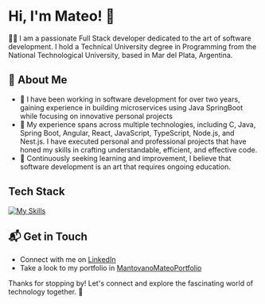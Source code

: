 # Hi, I'm Mateo! 👋

👨‍💻 I am a passionate Full Stack developer dedicated to the art of software development. I hold a Technical University degree in Programming from the National Technological University, based in Mar del Plata, Argentina.


## 🚀 About Me

- 💼 I have been working in software development for over two years, gaining experience in building microservices using Java SpringBoot while focusing on innovative personal projects
- 📝 My experience spans across multiple technologies, including C, Java, Spring Boot, Angular, React, JavaScript, TypeScript, Node.js, and Nest.js. I have executed personal and professional projects that have honed my skills in crafting understandable, efficient, and effective code.
- 🌱 Continuously seeking learning and improvement, I believe that software development is an art that requires ongoing education.

## Tech Stack
[![My Skills](https://skillicons.dev/icons?i=java,js,ts,nodejs,nestjs,py,html,css,angular,react,mysql,mongodb,aws,git)](https://skillicons.dev)

## 📬 Get in Touch

- Connect with me on [LinkedIn](https://www.linkedin.com/in/mateo-francesco-mantovano-34a925227/?locale=en_US)
- Take a look to my portfolio in [MantovanoMateoPortfolio](https://mantovano-mateo-portfolio.vercel.app/aboutMe)

Thanks for stopping by! Let's connect and explore the fascinating world of technology together. 🚀


<!--
**mantovanoMateo/mantovanoMateo** is a ✨ _special_ ✨ repository because its `README.md` (this file) appears on your GitHub profile.

Here are some ideas to get you started:

- 🔭 I’m currently working on ...
- 🌱 I’m currently learning ...
- 👯 I’m looking to collaborate on ...
- 🤔 I’m looking for help with ...
- 💬 Ask me about ...
- 📫 How to reach me: ...
- 😄 Pronouns: ...
- ⚡ Fun fact: ...
-->
